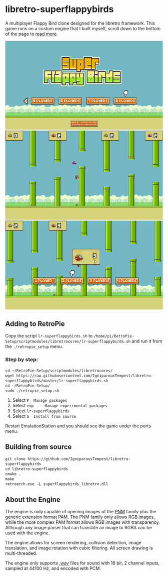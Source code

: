 # libretro-superflappybirds
A multiplayer Flappy Bird clone designed for the libretro framework. This game runs on a custom engine that I built myself, scroll down to the bottom of the page to [read more](#about-the-engine).

![](.readme/screenshot_title.png)
![](.readme/screenshot_gameplay.png)
![](.readme/screenshot_game_over.png)

## Adding to RetroPie

Copy the script `lr-superflappybirds.sh` to `/home/pi/RetroPie-Setup/scriptmodules/libretrocores/lr-superflappybirds.sh` and run it from the `./retropie_setup` menu.

### Step by step:

    cd ~/RetroPie-Setup/scriptmodules/libretrocores/
    wget https://raw.githubusercontent.com/IgniparousTempest/libretro-superflappybirds/master/lr-superflappybirds.sh
    cd ~/RetroPie-Setup/
    sudo ./retropie_setup.sh

1. Select `P  Manage packages`
2. Select `exp     Manage experimental packages`
3. Select `lr-superflappybirds`
4. Select `S  Install from source`

Restart EmulationStation and you should see the game under the ports menu.

## Building from source

    git clone https://github.com/IgniparousTempest/libretro-superflappybirds
    cd libretro-superflappybirds
    cmake .
    make
    retroarch.exe -L superflappybirds_libretro.dll 
    
## About the Engine

The engine is only capable of opening images of the [PNM](https://en.wikipedia.org/wiki/Netpbm_format) family plus the generic extension format [PAM](https://en.wikipedia.org/wiki/Netpbm#PAM_graphics_format). The PNM family only allows RGB images, while the more complex PAM format allows RGB images with transparency. Although any image parser that can translate an image to RGBA can be used with the engine.

The engine allows for screen rendering, collision detection, image translation, and image rotation with cubic filtering. All screen drawing is multi-threaded.

The engine only supports [.wav](http://soundfile.sapp.org/doc/WaveFormat/) files for sound with 16 bit, 2 channel inputs, sampled at 44100 Hz, and encoded with PCM.